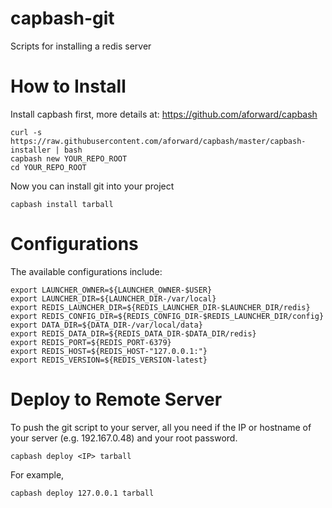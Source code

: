 capbash-git
==============

Scripts for installing a redis server

# How to Install #

Install capbash first, more details at:
https://github.com/aforward/capbash

```
curl -s https://raw.githubusercontent.com/aforward/capbash/master/capbash-installer | bash
capbash new YOUR_REPO_ROOT
cd YOUR_REPO_ROOT
```

Now you can install git into your project

```
capbash install tarball
```

# Configurations #

The available configurations include:

```
export LAUNCHER_OWNER=${LAUNCHER_OWNER-$USER}
export LAUNCHER_DIR=${LAUNCHER_DIR-/var/local}
export REDIS_LAUNCHER_DIR=${REDIS_LAUNCHER_DIR-$LAUNCHER_DIR/redis}
export REDIS_CONFIG_DIR=${REDIS_CONFIG_DIR-$REDIS_LAUNCHER_DIR/config}
export DATA_DIR=${DATA_DIR-/var/local/data}
export REDIS_DATA_DIR=${REDIS_DATA_DIR-$DATA_DIR/redis}
export REDIS_PORT=${REDIS_PORT-6379}
export REDIS_HOST=${REDIS_HOST-"127.0.0.1:"}
export REDIS_VERSION=${REDIS_VERSION-latest}
```


# Deploy to Remote Server #

To push the git script to your server, all you need if the IP or hostname of your server (e.g. 192.167.0.48) and your root password.

```
capbash deploy <IP> tarball
```

For example,

```
capbash deploy 127.0.0.1 tarball
```

